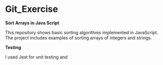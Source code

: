 # Git_Exercise

**Sort Arrays in Java Script**

This repository shows basic sorting algorithms implemented in JavaScript. 
The project includes examples of sorting arrays of integers and strings. 

**Testing**

I used Jest for unit testing and 
